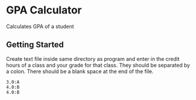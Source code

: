 # GPA Calculator

Calculates GPA of a student

## Getting Started

Create text file inside same directory as program and enter in the credit hours of a class and your grade for that class. They should be separated by a colon. There should be a blank space at the end of the file.

```
3.0:A
4.0:B
4.0:B

```
